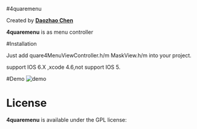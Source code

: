 
#4quaremenu

Created by **[Daozhao Chen](http://daozhao.goflytoday.com)**

**4quaremenu** is as menu controller

#Installation

Just add quare4MenuViewController.h/m MaskView.h/m into your project. 

support IOS 6.X ,xcode 4.6,not support IOS 5.


#Demo
![demo](https://raw.github.com/daozhao/4quareMenu/master/animation.gif)


# License

**4quaremenu** is available under the GPL license:
